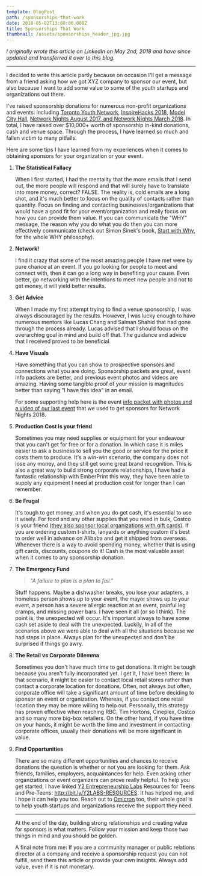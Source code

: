```yaml
---
template: BlogPost
path: /sponsorships-that-work
date: 2018-05-02T13:00:00.000Z
title: Sponsorships That Work
thumbnail: /assets/sponsorships_header_jpg.jpg
---
```

*I originally wrote this article on LinkedIn on May 2nd, 2018 and have since updated and transferred it over to this blog.*

<hr>

I decided to write this article partly because on occasion I'll get a message from a friend asking how we got XYZ company to sponsor our event, but also because I want to add some value to some of the youth startups and organizations out there.

I've raised sponsorship donations for numerous non-profit organizations and events: including [Toronto Youth Network](https://www.torontoyouthnetwork.com/), [InspireHacks 2018](https://www.facebook.com/events/1685228991773011/), [Model City Hall](https://modelcityhall.org/), [Network Nights August 2017, and Network Nights March 2018](https://www.facebook.com/networknights.ca/). In total, I have raised over $10,000+ worth of sponsorship in-kind donations, cash and venue space. Through the process, I have learned so much and fallen victim to many pitfalls.

Here are some tips I have learned from my experiences when it comes to obtaining sponsors for your organization or your event.

1. **The Statistical Fallacy**

   When I first started, I had the mentality that the more emails that I send out, the more people will respond and that will surely have to translate into more money, correct? FALSE. The reality is, cold emails are a long shot, and it's much better to focus on the quality of contacts rather than quantity. Focus on finding and contacting businesses/organizations that would have a good fit for your event/organization and really focus on how you can provide them value. If you can communicate the "WHY" message, the reason why you do what you do then you can more effectively communicate (check out Simon Sinek's book, [Start with Why](https://simonsinek.com/product/start-with-why/), for the whole WHY philosophy).
2. **Network!**

   I find it crazy that some of the most amazing people I have met were by pure chance at an event. If you go looking for people to meet and connect with, then it can go a long way in benefiting your cause. Even better, go networking with the intentions to meet new people and not to get money, it will yield better results.
3. **Get Advice**

   When I made my first attempt trying to find a venue sponsorship, I was always discouraged by the results. However, I was lucky enough to have numerous mentors like Lucas Chang and Salman Shahid that had gone through the process already. Lucas advised that I should focus on the overarching goal in mind and build off that. The guidance and advice that I received proved to be beneficial.
4. **Have Visuals**

   Have something that you can show to prospective sponsors and connections what you are doing. Sponsorship packets are great, event info packets are better, and previous event photos and videos are amazing. Having some tangible proof of your mission is magnitudes better than saying "I have this idea" in an email.

   For some supporting help here is the event [info packet with photos and a video of our last event](https://drive.google.com/file/d/1wtkBdheIHteMovD2SRPQhL1yUszhD0BF/view?usp=sharing&usp=embed_facebook) that we used to get sponsors for Network Nights 2018. 
5. **Production Cost is your friend**

   Sometimes you may need supplies or equipment for your endeavour that you can't get for free or for a donation. In which case it is miles easier to ask a business to sell you the good or service for the price it costs them to produce. It's a win-win scenario, the company does not lose any money, and they still get some great brand recognition. This is also a great way to build strong corporate relationships, I have had a fantastic relationship with EmberPrint this way, they have been able to supply any equipment I need at production cost for longer than I can remember.
6. **Be Frugal**

   It's tough to get money, and when you do get cash, it's essential to use it wisely. For food and any other supplies that you need in bulk, Costco is your friend ([they also sponsor local organizations with gift cards](https://m.costco.ca/wcsstore/CostcoCABCCatalogAssetStore/feature-pages/CN-Donation-Request-Form.pdf)). If you are ordering custom t-shirts, lanyards or anything custom it's best to order well in advance on Alibaba and get it shipped from overseas. Whenever there is a way to avoid spending money, whether that is using gift cards, discounts, coupons do it! Cash is the most valuable asset when it comes to any sponsorship donation.  
7. **The Emergency Fund**

   > *"A failure to plan is a plan to fail."*

   Stuff happens. Maybe a dishwasher breaks, you lose your adapters, a homeless person shows up to your event, the mayor shows up to your event, a person has a severe allergic reaction at an event, painful leg cramps, and missing power bars. I have seen it all (or so I think). The point is, the unexpected will occur. It's important always to have some cash set aside to deal with the unexpected. Luckily, In all of the scenarios above we were able to deal with all the situations because we had steps in place. Always plan for the unexpected and don't be surprised if things go awry.
8. **The Retail vs Corporate Dilemma**

   Sometimes you don't have much time to get donations. It might be tough because you aren't fully incorporated yet. I get it, I have been there. In that scenario, it might be easier to contact local retail stores rather than contact a corporate location for donations. Often, not always but often, corporate office will take a significant amount of time before deciding to sponsor an event or organization. Whereas, if you contact one retail location they may be more willing to help out. Personally, this strategy has proven effective when reaching RBC, Tim Hortons, Cineplex, Costco and so many more big-box retailers. On the other hand, if you have time on your hands, it might be worth the time and investment in contacting corporate offices, usually their donations will be more significant in value.
9. **Find Opportunities**

   There are so many different opportunities and chances to receive donations the question is whether or not you are looking for them. Ask friends, families, employers, acquaintances for help. Even asking other organizations or event organizers can prove really helpful. To help you get started, I have linked [Y2 Entrepreneurship Labs](http://y2labs.co/) Resources for Teens and Pre-Teens: <http://bit.ly/Y2LABS-RESOURCES>. It has helped me, and I hope it can help you too. Reach out to [Omicron](http://omcn.tech) too, their whole goal is to help youth startups and organizations receive the support they need.

   <hr>

   At the end of the day, building strong relationships and creating value for sponsors is what matters. Follow your mission and keep those two things in mind and you should be golden.

   A final note from me: If you are a community manager or public relations director at a company and receive a sponsorship request you can not fulfill, send them this article or provide your own insights. Always add value, even if it is not monetary.
